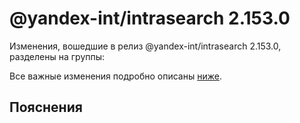 # @yandex-int/intrasearch 2.153.0

<!-- ЧЕЛОВЕЧЕСКОЕ ВСТУПЛЕНИЕ -->

Изменения, вошедшие в релиз @yandex-int/intrasearch 2.153.0, разделены на группы:

Все важные изменения подробно описаны [ниже](#Пояснения).

## Пояснения

